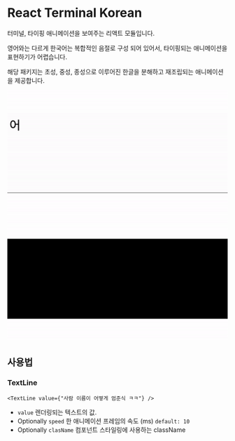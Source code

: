 # React Terminal Korean 

터미널, 타이핑 애니메이션을 보여주는 리액트 모듈입니다.

영어와는 다르게 한국어는 복합적인 음절로 구성 되어 있어서, 타이핑되는 애니메이션을 표현하기가 어렵습니다.

해당 패키지는 초성, 중성, 종성으로 이루어진 한글을 분해하고 재조립되는 애니메이션을 제공합니다.

<img src="https://github.com/MinwookJo/react-terminal-korean/blob/main/b.gif?raw=true" alt=""/>



<img src="https://github.com/MinwookJo/react-terminal-korean/blob/main/a.gif?raw=true" alt=""/>



## 사용법
### TextLine
``` tsx
<TextLine value={"사람 이름이 어떻게 엄준식 ㅋㅋ"} />
```

- `value` 렌더링되는 텍스트의 값.
- Optionally `speed` 한 애니메이션 프레임의 속도 (ms) `default: 10`
- Optionally `clasName` 컴포넌트 스타일링에 사용하는 className